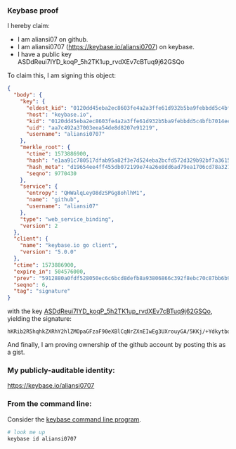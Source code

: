 ### Keybase proof

I hereby claim:

  * I am aliansi07 on github.
  * I am aliansi0707 (https://keybase.io/aliansi0707) on keybase.
  * I have a public key ASDdReui7IYD_koqP_5h2TK1up_rvdXEv7cBTuq9j62GSQo

To claim this, I am signing this object:

```json
{
  "body": {
    "key": {
      "eldest_kid": "0120dd45eba2ec8603fe4a2a3ffe61d932b5ba9febbdd5c4bfb7014eeabd8fad86490a",
      "host": "keybase.io",
      "kid": "0120dd45eba2ec8603fe4a2a3ffe61d932b5ba9febbdd5c4bfb7014eeabd8fad86490a",
      "uid": "aa7c492a37003eea54de8d8207e91219",
      "username": "aliansi0707"
    },
    "merkle_root": {
      "ctime": 1573886900,
      "hash": "e1aa91c780517dfab95a82f3e7d524eba2bcfd572d329b92bf7a3615f5b79bb4456f5ea155a3219ee4e1010a739e394107d6122ecedda840923106cb7ca4a485",
      "hash_meta": "d19654ee4ff455db072199e74a26e8dd6ad79ea1706cd78a3279c1de8d4441b3",
      "seqno": 9770430
    },
    "service": {
      "entropy": "QHWalqLeyO8dzSPGg8ohlhM1",
      "name": "github",
      "username": "aliansi07"
    },
    "type": "web_service_binding",
    "version": 2
  },
  "client": {
    "name": "keybase.io go client",
    "version": "5.0.0"
  },
  "ctime": 1573886900,
  "expire_in": 504576000,
  "prev": "5912880a0fdf528050ec6c6bcd8defb8a93806866c392f8ebc70c87bb6b9e70d",
  "seqno": 6,
  "tag": "signature"
}
```

with the key [ASDdReui7IYD_koqP_5h2TK1up_rvdXEv7cBTuq9j62GSQo](https://keybase.io/aliansi0707), yielding the signature:

```
hKRib2R5hqhkZXRhY2hlZMOpaGFzaF90eXBlCqNrZXnEIwEg3UXrouyGA/5KKj/+Ydkytbqf673VxL+3AU7qvY+thkkKp3BheWxvYWTESpcCBsQgWRKICg/fUoBQ7GxrzY3vuKk4BoZsOS+OvHDIe7a55w3EIITHqG+z1zEXjXtEWMhIZzjTE3DlFBXlkE7oCG9e5QpVAgHCo3NpZ8RAsnI+LSuku0a7UtJX+NznNHKct4keteF3EW919oqdyx4P2/XltvGTu5C3KCB/+IZHNoiVEIhnpqoLzY1bYrOsDqhzaWdfdHlwZSCkaGFzaIKkdHlwZQildmFsdWXEIDywVSwFAkVTob7tCubWgxJNZcQcLaZXJPok7nBOMmPqo3RhZ80CAqd2ZXJzaW9uAQ==

```

And finally, I am proving ownership of the github account by posting this as a gist.

### My publicly-auditable identity:

https://keybase.io/aliansi0707

### From the command line:

Consider the [keybase command line program](https://keybase.io/download).

```bash
# look me up
keybase id aliansi0707
```
